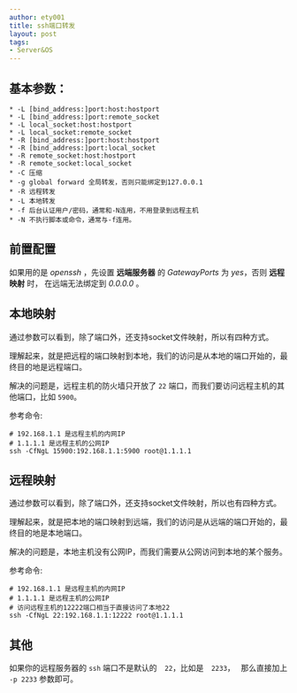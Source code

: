 ```yaml
---
author: ety001
title: ssh端口转发
layout: post
tags:
- Server&OS
---
```

## 基本参数：

    * -L [bind_address:]port:host:hostport
    * -L [bind_address:]port:remote_socket
    * -L local_socket:host:hostport
    * -L local_socket:remote_socket
    * -R [bind_address:]port:host:hostport
    * -R [bind_address:]port:local_socket
    * -R remote_socket:host:hostport
    * -R remote_socket:local_socket
    * -C 压缩
    * -g global forward 全局转发，否则只能绑定到127.0.0.1
    * -R 远程转发
    * -L 本地转发
    * -f 后台认证用户/密码，通常和-N连用，不用登录到远程主机
    * -N 不执行脚本或命令，通常与-f连用。

## 前置配置

如果用的是 *openssh* ，先设置 **远端服务器** 的 *GatewayPorts* 为 *yes*，否则 **远程映射** 时，
在远端无法绑定到 *0.0.0.0* 。

## 本地映射

通过参数可以看到，除了端口外，还支持socket文件映射，所以有四种方式。

理解起来，就是把远程的端口映射到本地，我们的访问是从本地的端口开始的，最终目的地是远程端口。

解决的问题是，远程主机的防火墙只开放了 `22` 端口，而我们要访问远程主机的其他端口，比如 `5900`。

参考命令:

```
# 192.168.1.1 是远程主机的内网IP
# 1.1.1.1 是远程主机的公网IP
ssh -CfNgL 15900:192.168.1.1:5900 root@1.1.1.1
```

## 远程映射

通过参数可以看到，除了端口外，还支持socket文件映射，所以也有四种方式。

理解起来，就是把本地的端口映射到远端，我们的访问是从远端的端口开始的，最终目的地是本地端口。

解决的问题是，本地主机没有公网IP，而我们需要从公网访问到本地的某个服务。

参考命令:

```
# 192.168.1.1 是远程主机的内网IP
# 1.1.1.1 是远程主机的公网IP
# 访问远程主机的12222端口相当于直接访问了本地22
ssh -CfNgL 22:192.168.1.1:12222 root@1.1.1.1
```

## 其他

如果你的远程服务器的 `ssh` 端口不是默认的　`22`，比如是　`2233`，　
那么直接加上　`-p 2233` 参数即可。
